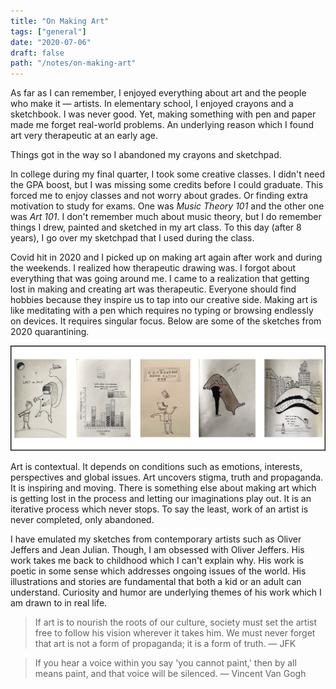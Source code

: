 ```yaml
---
title: "On Making Art"
tags: ["general"]
date: "2020-07-06"
draft: false
path: "/notes/on-making-art"
---
```

As far as I can remember, I enjoyed everything about art and the people who make it — artists. In elementary school, I enjoyed crayons and a sketchbook. I was never good. Yet, making something with pen and paper made me forget real-world problems. An underlying reason which I found art very therapeutic at an early age.

Things got in the way so I abandoned my crayons and sketchpad.

In college during my final quarter, I took some creative classes. I didn't need the GPA boost, but I was missing some credits before I could graduate. This forced me to enjoy classes and not worry about grades. Or finding extra motivation to study for exams. One was _Music Theory 101_ and the other one was _Art 101_. I don't remember much about music theory, but I do remember things I drew, painted and sketched in my art class. To this day (after 8 years), I go over my sketchpad that I used during the class.

Covid hit in 2020 and I picked up on making art again after work and during the weekends. I realized how therapeutic drawing was. I forgot about everything that was going around me. I came to a realization that getting lost in making and creating art was therapeutic. Everyone should find hobbies because they inspire us to tap into our creative side. Making art is like meditating with a pen which requires no typing or browsing endlessly on devices. It requires singular focus. Below are some of the sketches from 2020 quarantining.

<img src="../../images/art.png" alt="artwork"/>
<br>

Art is contextual. It depends on conditions such as emotions, interests, perspectives and global issues. Art uncovers stigma, truth and propaganda. It is inspiring and moving. There is something else about making art which is getting lost in the process and letting our imaginations play out. It is an iterative process which never stops. To say the least, work of an artist is never completed, only abandoned.

I have emulated my sketches from contemporary artists such as Oliver Jeffers and Jean Julian. Though, I am obsessed with Oliver Jeffers. His work takes me back to childhood which I can't explain why. His work is poetic in some sense which addresses ongoing issues of the world. His illustrations and stories are fundamental that both a kid or an adult can understand. Curiosity and humor are underlying themes of his work which I am drawn to in real life.

> If art is to nourish the roots of our culture, society must set the artist free to follow his vision wherever it takes him. We must never forget that art is not a form of propaganda; it is a form of truth. — JFK

> If you hear a voice within you say 'you cannot paint,' then by all means paint, and that voice will be silenced. — Vincent Van Gogh